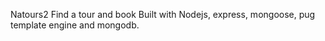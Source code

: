 Natours2
Find a tour and book
Built with Nodejs, express, mongoose, pug template engine and mongodb.
